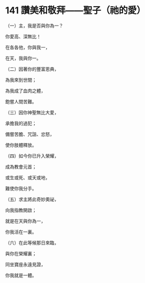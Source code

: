 # 141 讚美和敬拜——聖子（祂的愛）

（一）主，我是否與你為一？

你愛高、深無比！

在各各他，你與我一，

在天，我與你一。

（二）因著你的豐富恩典，

為我來到世間；

為我成了血肉之體，

飽嘗人間苦難。

（三）因你神聖無比大愛，

承擔我的過犯；

備嘗苦膽、咒詛、忿怒，

使你肢體釋放。

（四）如今你已升入榮耀，

成為教會元首；

或生或死、或天或地，

難使你我分手。

（五）求主將此奇妙奧祕，

向我指教開啟；

就是在天與你為一，

你我活在一裏。

（六）在此等候那日來臨，

與你在榮耀裏；

同坐寶座永遠見證，

你我就是一體。

